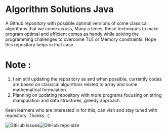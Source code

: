 # Algorithm Solutions Java
A Github repository with possible optimal versions of some classical algorithms that we come across, Many a times, these techniques to make program optimal and efficient comes as handy while solving the programming challenges to overcome TLE or Memory constraints. Hope this repository helps in that case.



# Note : 

1. I am still updating the repository as and when possible, currently codes are based on classical algorithms related to array and some mathematical formulation. 
2. Planning on updating repository with more programs focusing on string manipulation and data structures, greedy approach. 

Keen learners who are interested in for this, can visit and stay tuned with repository. Thanks. :)


<img alt="GitHub issues" src="https://img.shields.io/github/issues/theprogrammedwords/Algorithm-Solutions-Java?style=plastic"><img alt="GitHub repo size" src="https://img.shields.io/github/repo-size/theprogrammedwords/Algorithm-Solutions-Java">
